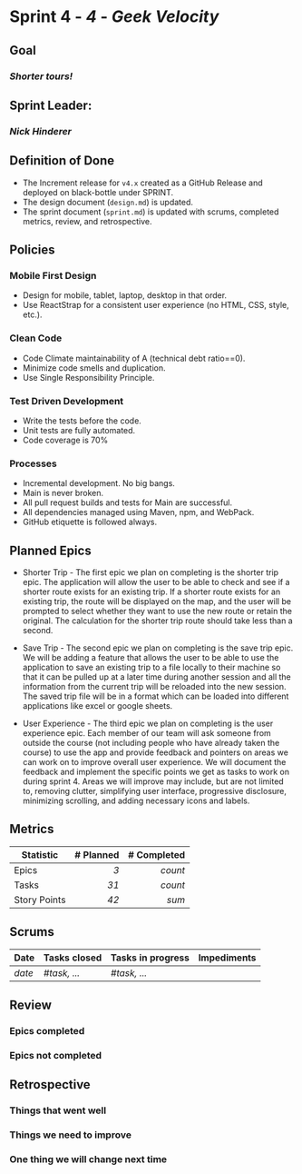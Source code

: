 # Sprint 4 - *4* - *Geek Velocity*

## Goal
### *Shorter tours!*

## Sprint Leader: 
### *Nick Hinderer*

## Definition of Done

* The Increment release for `v4.x` created as a GitHub Release and deployed on black-bottle under SPRINT.
* The design document (`design.md`) is updated.
* The sprint document (`sprint.md`) is updated with scrums, completed metrics, review, and retrospective.

## Policies

### Mobile First Design
* Design for mobile, tablet, laptop, desktop in that order.
* Use ReactStrap for a consistent user experience (no HTML, CSS, style, etc.).

### Clean Code
* Code Climate maintainability of A (technical debt ratio==0).
* Minimize code smells and duplication.
* Use Single Responsibility Principle.

### Test Driven Development
* Write the tests before the code.
* Unit tests are fully automated.
* Code coverage is 70%

### Processes
* Incremental development.  No big bangs.
* Main is never broken. 
* All pull request builds and tests for Main are successful.
* All dependencies managed using Maven, npm, and WebPack.
* GitHub etiquette is followed always.


## Planned Epics
* Shorter Trip - The first epic we plan on completing is the shorter trip epic. The application will allow the user to be able to check and see if a shorter route exists for an existing trip. If a shorter route exists for an existing trip, the route will be displayed on the map, and the user will be prompted to select whether they want to use the new route or retain the original. The calculation for the shorter trip route should take less than a second.

* Save Trip - The second epic we plan on completing is the save trip epic. We will be adding a feature that allows the user to be able to use the application to save an existing trip to a file locally to their machine so that it can be pulled up at a later time during another session and all the information from the current trip will be reloaded into the new session. The saved trip file will be in a format which can be loaded into different applications like excel or google sheets. 

* User Experience - The third epic we plan on completing is the user experience epic. Each member of our team will ask someone from outside the course (not including people who have already taken the course) to use the app and provide feedback and pointers on areas we can work on to improve overall user experience. We will document the feedback and implement the specific points we get as tasks to work on during sprint 4. Areas we will improve may include, but are not limited to, removing clutter, simplifying user interface, progressive disclosure, minimizing scrolling, and adding necessary icons and labels.

## Metrics

| Statistic | # Planned | # Completed |
| --- | ---: | ---: |
| Epics | *3* | *count* |
| Tasks |  *31*   | *count* | 
| Story Points |  *42*  | *sum* | 


## Scrums

| Date | Tasks closed  | Tasks in progress | Impediments |
| :--- | :--- | :--- | :--- |
| *date* | *#task, ...* | *#task, ...* |  | 


## Review

### Epics completed  

### Epics not completed 

## Retrospective

### Things that went well

### Things we need to improve

### One thing we will change next time
